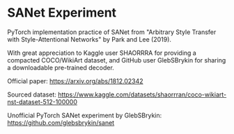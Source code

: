 # SANet Experiment
PyTorch implementation practice of SANet from "Arbitrary Style Transfer with Style-Attentional Networks" by Park and Lee (2019).


With great appreciation to Kaggle user SHAORRRA for providing a compacted COCO/WikiArt dataset, and GitHub user GlebSBrykin for sharing a downloadable pre-trained decoder.


Official paper: https://arxiv.org/abs/1812.02342

Sourced dataset: https://www.kaggle.com/datasets/shaorrran/coco-wikiart-nst-dataset-512-100000

Unofficial PyTorch SANet experiment by GlebSBrykin: https://github.com/glebsbrykin/sanet
